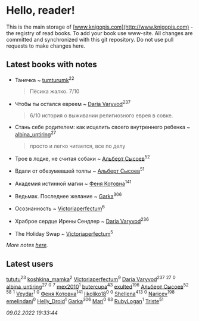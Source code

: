 # Hello, reader!
This is the main storage of [www.knigopis.com](http://www.knigopis.com) - the registry of read books.
To add your book use www-site. All changes are committed and synchronized with this git repository.
Do not use pull requests to make changes here.


## Latest books with notes
* Танечка ~ [tumturumk](users/135/135685382-vkontakte)<sup>22</sup>
    > Пёсика жалко. 7/10

* Чтобы ты остался евреем ~ [Daria Varyvod](users/829/829893410524253-facebook)<sup>237</sup>
    > 6/10 история о выживании религиозного еврея в совке.

* Стань себе родителем: как исцелить своего внутреннего ребенка ~ [albina_untiring](users/257/2579695-vkontakte)<sup>27</sup>
    > просто и легко читается, все по делу

* Трое в лодке, не считая собаки ~ [Альберт Сысоев](users/474/47446642-vkontakte)<sup>52</sup>

* Вдали от обезумевшей толпы ~ [Альберт Сысоев](users/474/47446642-vkontakte)<sup>51</sup>

* Академия истинной магии ~ [Феня Котовна](users/109/109746193906459706720-google)<sup>141</sup>

* Ведьмак. Последнее желание ~ [Garka](users/115/115753719718250012620-google)<sup>306</sup>

* Осознанность ~ [Victoriaperfectum](users/117/117396356938980769291-google)<sup>6</sup>

* Храброе сердце Ирены Сендлер ~ [Daria Varyvod](users/829/829893410524253-facebook)<sup>236</sup>

* The Holiday Swap ~ [Victoriaperfectum](users/117/117396356938980769291-google)<sup>5</sup>


_More notes [here](latest_books_with_notes.md)._


## Latest users
[tututu](users/135/135685382-vkontakte)<sup>23</sup> 
[koshkina_mamka](users/300/300774210513744-facebook)<sup>2</sup> 
[Victoriaperfectum](users/117/117396356938980769291-google)<sup>9</sup> 
[Daria Varyvod](users/829/829893410524253-facebook)<sup>237</sup> 
[](users/118/118248226132797004598-google)<sup>27</sup> 
[](users/518/5187751214622773-facebook)<sup>0</sup> 
[albina_untiring](users/257/2579695-vkontakte)<sup>27</sup> 
[](users/100/100571611092013018122-google)<sup>0</sup> 
[](users/105/105846473445372565783-google)<sup>7</sup> 
[mex2010](users/165/165757300-vkontakte)<sup>1</sup> 
[butercupa](users/193/193697993-vkontakte)<sup>43</sup> 
[exulted](users/100/100599204551896265722-google)<sup>196</sup> 
[Альберт Сысоев](users/474/47446642-vkontakte)<sup>52</sup> 
[](users/128/128917939-vkontakte)<sup>58</sup> 
[](users/112/112324157790597450843-google)<sup>1</sup> 
[Veydar](users/869/86968033-vkontakte)<sup>1</sup> 
[](users/116/116776822404079644648-google)<sup>0</sup> 
[Феня Котовна](users/109/109746193906459706720-google)<sup>141</sup> 
[likoliko18](users/548/548816179-vkontakte)<sup>0</sup> 
[](users/732/73253763-yandex)<sup>0</sup> 
[Shellena](users/134/13413591548892934957-mailru)<sup>413</sup> 
[](users/112/112196802816046333273-google)<sup>0</sup> 
[Naricev](users/107/107090515204537133928-google)<sup>198</sup> 
[emelindani](users/374/374393550-vkontakte)<sup>0</sup> 
[Helly_Droid](users/104/104513622258012193866-google)<sup>1</sup> 
[Garka](users/115/115753719718250012620-google)<sup>306</sup> 
[Mari](users/990/9903107-vkontakte)<sup>0</sup> 
[](users/153/1537586159620888-facebook)<sup>63</sup> 
[RubyLogan](users/112/112596494931263806964-google)<sup>1</sup> 
[Triste](users/517/5175580462988229760-mailru)<sup>51</sup> 


_09.02.2022 19:33:44_
